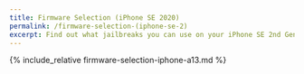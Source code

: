 ```yaml
---
title: Firmware Selection (iPhone SE 2020)
permalink: /firmware-selection-(iphone-se-2)
excerpt: Find out what jailbreaks you can use on your iPhone SE 2nd Generation (2020)
---
```


{% include_relative firmware-selection-iphone-a13.md %}
